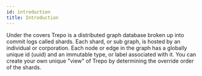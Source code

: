 ```yaml
---
id: introduction
title: Introduction
---
```

Under the covers Trepo is a distributed graph database broken up into commit logs called shards. Each shard, or sub graph, is hosted by an individual or corporation. Each node or edge in the graph has a globally unique id (uuid) and an immutable type, or label associated with it. You can create your own unique "view" of Trepo by determining the override order of the shards.
